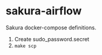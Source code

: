 sakura-airflow
==============

Sakura docker-compose definitions.


1. Create sudo_password.secret
2. `make scp`

